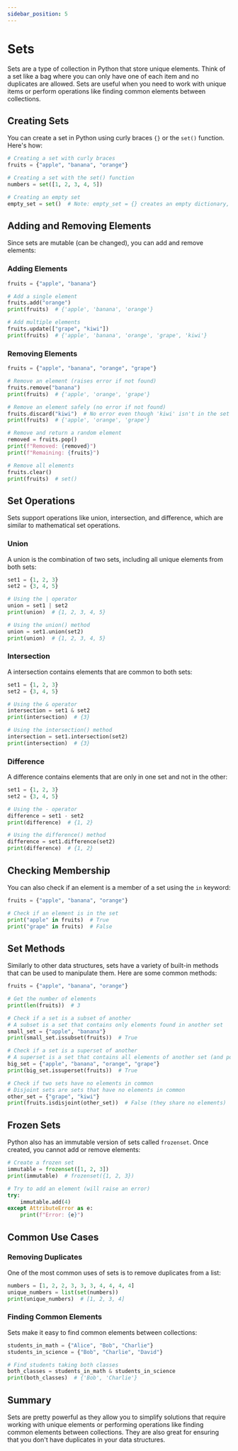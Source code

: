```yaml
---
sidebar_position: 5
---
```


# Sets

Sets are a type of collection in Python that store unique elements. Think of a set like a bag where you can only have one of each item and no duplicates are allowed. Sets are useful when you need to work with unique items or perform operations like finding common elements between collections.

## Creating Sets

You can create a set in Python using curly braces `{}` or the `set()` function. Here's how:

```python
# Creating a set with curly braces
fruits = {"apple", "banana", "orange"}

# Creating a set with the set() function
numbers = set([1, 2, 3, 4, 5])

# Creating an empty set
empty_set = set()  # Note: empty_set = {} creates an empty dictionary, not a set
```
<codapi-snippet sandbox="python" editor="basic" init-delay="500">
</codapi-snippet>

## Adding and Removing Elements

Since sets are mutable (can be changed), you can add and remove elements:

### Adding Elements

```python
fruits = {"apple", "banana"}

# Add a single element
fruits.add("orange")
print(fruits)  # {'apple', 'banana', 'orange'}

# Add multiple elements
fruits.update(["grape", "kiwi"])
print(fruits)  # {'apple', 'banana', 'orange', 'grape', 'kiwi'}
```
<codapi-snippet sandbox="python" editor="basic" init-delay="500">
</codapi-snippet>

### Removing Elements

```python
fruits = {"apple", "banana", "orange", "grape"}

# Remove an element (raises error if not found)
fruits.remove("banana")
print(fruits)  # {'apple', 'orange', 'grape'}

# Remove an element safely (no error if not found)
fruits.discard("kiwi")  # No error even though 'kiwi' isn't in the set
print(fruits)  # {'apple', 'orange', 'grape'}

# Remove and return a random element
removed = fruits.pop()
print(f"Removed: {removed}")
print(f"Remaining: {fruits}")

# Remove all elements
fruits.clear()
print(fruits)  # set()
```
<codapi-snippet sandbox="python" editor="basic" init-delay="500">
</codapi-snippet>

## Set Operations

Sets support operations like union, intersection, and difference, which are similar to mathematical set operations.

### Union

A union is the combination of two sets, including all unique elements from both sets:

```python
set1 = {1, 2, 3}
set2 = {3, 4, 5}

# Using the | operator
union = set1 | set2
print(union)  # {1, 2, 3, 4, 5}

# Using the union() method
union = set1.union(set2)
print(union)  # {1, 2, 3, 4, 5}
```
<codapi-snippet sandbox="python" editor="basic" init-delay="500">
</codapi-snippet>

### Intersection

A intersection contains elements that are common to both sets:

```python
set1 = {1, 2, 3}
set2 = {3, 4, 5}

# Using the & operator
intersection = set1 & set2
print(intersection)  # {3}

# Using the intersection() method
intersection = set1.intersection(set2)
print(intersection)  # {3}
```
<codapi-snippet sandbox="python" editor="basic" init-delay="500">
</codapi-snippet>

### Difference

A difference contains elements that are only in one set and not in the other:

```python
set1 = {1, 2, 3}
set2 = {3, 4, 5}

# Using the - operator
difference = set1 - set2
print(difference)  # {1, 2}

# Using the difference() method
difference = set1.difference(set2)
print(difference)  # {1, 2}
```
<codapi-snippet sandbox="python" editor="basic" init-delay="500">
</codapi-snippet>

## Checking Membership

You can also check if an element is a member of a set using the `in` keyword:

```python
fruits = {"apple", "banana", "orange"}

# Check if an element is in the set
print("apple" in fruits)  # True
print("grape" in fruits)  # False
```
<codapi-snippet sandbox="python" editor="basic" init-delay="500">
</codapi-snippet>

## Set Methods

Similarly to other data structures, sets have a variety of built-in methods that can be used to manipulate them. Here are some common methods:

```python
fruits = {"apple", "banana", "orange"}

# Get the number of elements
print(len(fruits))  # 3

# Check if a set is a subset of another
# A subset is a set that contains only elements found in another set
small_set = {"apple", "banana"}
print(small_set.issubset(fruits))  # True

# Check if a set is a superset of another
# A superset is a set that contains all elements of another set (and possibly more)
big_set = {"apple", "banana", "orange", "grape"}
print(big_set.issuperset(fruits))  # True

# Check if two sets have no elements in common
# Disjoint sets are sets that have no elements in common
other_set = {"grape", "kiwi"}
print(fruits.isdisjoint(other_set))  # False (they share no elements)
```
<codapi-snippet sandbox="python" editor="basic" init-delay="500">
</codapi-snippet>

## Frozen Sets

Python also has an immutable version of sets called `frozenset`. Once created, you cannot add or remove elements:

```python
# Create a frozen set
immutable = frozenset([1, 2, 3])
print(immutable)  # frozenset({1, 2, 3})

# Try to add an element (will raise an error)
try:
    immutable.add(4)
except AttributeError as e:
    print(f"Error: {e}")
```
<codapi-snippet sandbox="python" editor="basic" init-delay="500">
</codapi-snippet>

## Common Use Cases

### Removing Duplicates

One of the most common uses of sets is to remove duplicates from a list:

```python
numbers = [1, 2, 2, 3, 3, 3, 4, 4, 4, 4]
unique_numbers = list(set(numbers))
print(unique_numbers)  # [1, 2, 3, 4]
```
<codapi-snippet sandbox="python" editor="basic" init-delay="500">
</codapi-snippet>

### Finding Common Elements

Sets make it easy to find common elements between collections:

```python
students_in_math = {"Alice", "Bob", "Charlie"}
students_in_science = {"Bob", "Charlie", "David"}

# Find students taking both classes
both_classes = students_in_math & students_in_science
print(both_classes)  # {'Bob', 'Charlie'}
```
<codapi-snippet sandbox="python" editor="basic" init-delay="500">
</codapi-snippet>

## Summary

Sets are pretty powerful as they allow you to simplify solutions that require working with unique elements or performing operations like finding common elements between collections. They are also great for ensuring that you don't have duplicates in your data structures.